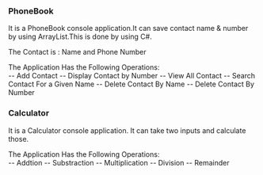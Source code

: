 <h3>PhoneBook</h3>
It is a PhoneBook console application.It can save contact name & number by using ArrayList.This is done by using C#.

The Contact is : Name and Phone Number

The Application Has the Following Operations:<br/>
     -- Add Contact
     -- Display Contact by Number
     -- View All Contact
     -- Search Contact For a Given Name
     -- Delete Contact By Name
     -- Delete Contact By Number<br/>
     
<h3>Calculator</h3>
It is a Calculator console application. It can take two inputs and calculate those.

The Application Has the Following Operations:<br/>
     -- Addtion
     -- Substraction
     -- Multiplication
     -- Division
     -- Remainder<br/>
     
